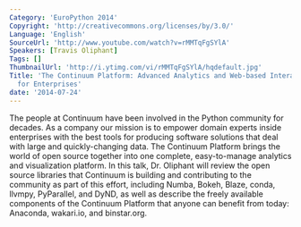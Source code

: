 ```yaml
---
Category: 'EuroPython 2014'
Copyright: 'http://creativecommons.org/licenses/by/3.0/'
Language: 'English'
SourceUrl: 'http://www.youtube.com/watch?v=rMMTqFgSYlA'
Speakers: [Travis Oliphant]
Tags: []
ThumbnailUrl: 'http://i.ytimg.com/vi/rMMTqFgSYlA/hqdefault.jpg'
Title: 'The Continuum Platform: Advanced Analytics and Web-based Interactive Visualization
  for Enterprises'
date: '2014-07-24'
---
```

The people at Continuum have been involved in the Python community for decades. As a company our mission is to empower domain experts inside enterprises with the best tools for producing software solutions that deal with large and quickly-changing data. The Continuum Platform brings the world of open source together into one complete, easy-to-manage analytics and visualization platform. In this talk, Dr. Oliphant will review the open source libraries that Continuum is building and contributing to the community as part of this effort, including Numba, Bokeh, Blaze, conda, llvmpy, PyParallel, and DyND, as well as describe the freely available components of the Continuum Platform that anyone can benefit from today: Anaconda, wakari.io, and binstar.org.
